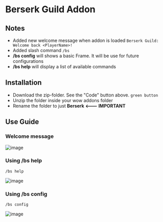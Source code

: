 # Berserk Guild Addon

## Notes
- Added new welcome message when addon is loaded `Berserk Guild: Welcome back <PlayerName>!`
- Added slash command `/bs`
- **/bs config**  will shows a basic Frame. It will be use for future configurations
- **/bs help** will display a list of available commands

## Installation
- Download the zip-folder. See the "Code" button above. `green button`
- Unzip the folder inside your wow addons folder
- Rename the folder to just **Berserk**   **<--- IMPORTANT**


## Use Guide
### Welcome message
![image](https://user-images.githubusercontent.com/1949867/99827492-b11b3000-2b27-11eb-88ae-893a7cf14714.png)

### Using **/bs help**
`/bs help`

![image](https://user-images.githubusercontent.com/1949867/99827588-d445df80-2b27-11eb-974d-68ebcdd522f8.png)

### Using **/bs config**
`/bs config`

![image](https://user-images.githubusercontent.com/1949867/99827781-13743080-2b28-11eb-8ea3-3a4d3eddf674.png)
